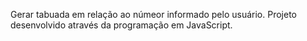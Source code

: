 Gerar tabuada em relação ao númeor informado pelo usuário. 
Projeto desenvolvido através da programação em JavaScript.
